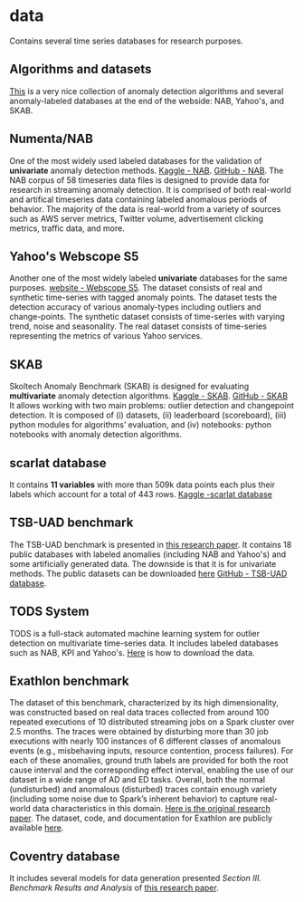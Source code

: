 # data
 Contains several time series databases for research purposes.

## Algorithms and datasets
 [This](https://github.com/rob-med/awesome-TS-anomaly-detection) is a very nice collection of anomaly detection algorithms and several anomaly-labeled databases at the end of the webside: NAB, Yahoo's, and SKAB.

## Numenta/NAB
One of the most widely used labeled databases for the validation of **univariate** anomaly detection methods. [Kaggle - NAB](https://www.kaggle.com/datasets/boltzmannbrain/nab). [GitHub - NAB](https://github.com/numenta/NAB). The NAB corpus of 58 timeseries data files is designed to provide data for research in streaming anomaly detection. It is comprised of both real-world and artifical timeseries data containing labeled anomalous periods of behavior. The majority of the data is real-world from a variety of sources such as AWS server metrics, Twitter volume, advertisement clicking metrics, traffic data, and more.

## Yahoo's Webscope S5
Another one of the most widely labeled **univariate** databases for the same purposes. [website - Webscope S5](https://webscope.sandbox.yahoo.com/catalog.php?datatype=s&did=70). The dataset consists of real and synthetic time-series with tagged anomaly points. The dataset tests the detection accuracy of various anomaly-types including outliers and change-points. The synthetic dataset consists of time-series with varying trend, noise and seasonality. The real dataset consists of time-series representing the metrics of various Yahoo services.

## SKAB
Skoltech Anomaly Benchmark (SKAB) is designed for evaluating **multivariate** anomaly detection algorithms. [Kaggle - SKAB](https://www.kaggle.com/datasets/yuriykatser/skoltech-anomaly-benchmark-skab). [GitHub - SKAB](https://github.com/waico/SkAB) It allows working with two main problems: outlier detection and changepoint detection. It is composed of (i) datasets, (ii) leaderboard (scoreboard), (iii) python modules for algorithms’ evaluation, and (iv) notebooks: python notebooks with anomaly detection algorithms.

## scarlat database
 It contains **11 variables** with more than 509k data points each plus their labels which account for a total of 443 rows.
 [Kaggle -scarlat database](https://www.kaggle.com/code/drscarlat/anomaly-detection-in-multivariate-time-series/notebook)

## TSB-UAD benchmark
 The TSB-UAD benchmark is presented in [this research paper](https://dl.acm.org/doi/10.14778/3529337.3529354). It contains 18 public databases with labeled anomalies (including NAB and Yahoo's) and some artificially generated data. The downside is that it is for univariate methods. The public datasets can be downloaded [here](http://chaos.cs.uchicago.edu/tsb-uad/public.zip)
 [GitHub - TSB-UAD database](https://github.com/TheDatumOrg/TSB-UAD).

## TODS System
 TODS is a full-stack automated machine learning system for outlier detection on multivariate time-series data. It includes labeled databases such as NAB, KPI and Yahoo's. [Here](https://github.com/datamllab/tods/tree/benchmark/benchmark/realworld_data) is how to download the data.

## Exathlon benchmark
The dataset of this benchmark, characterized by its high dimensionality, was constructed based on real data traces collected from around 100 repeated executions of 10 distributed streaming jobs on a Spark cluster over 2.5 months. The traces were obtained by disturbing more than 30 job executions with nearly 100 instances of 6 different classes of anomalous events (e.g., misbehaving inputs, resource contention, process failures). For each of these anomalies, ground truth labels are provided for both the root cause interval and the corresponding effect interval, enabling the use of our dataset in a wide range of AD and ED tasks. Overall, both the normal (undisturbed) and anomalous (disturbed) traces contain enough variety (including some noise due to Spark’s inherent behavior) to capture real-world data characteristics in this domain. [Here is the original research paper](https://arxiv.org/pdf/2010.05073.pdf).
The dataset, code, and documentation for Exathlon are publicly available [here](https://github.com/exathlonbenchmark/exathlon).

## Coventry database
 It includes several models for data generation presented *Section III. Benchmark Results and Analysis* of [this research paper](https://ieeexplore.ieee.org/stamp/stamp.jsp?tp=&arnumber=7388055&tag=1).


